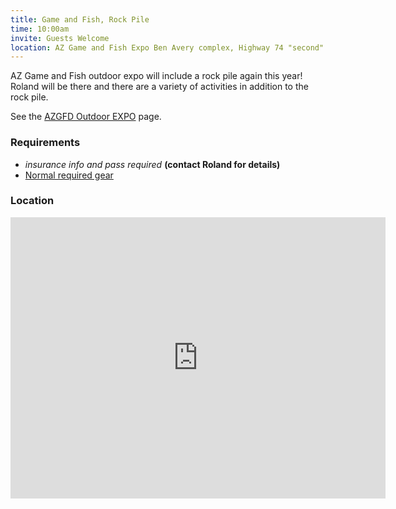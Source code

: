 ```yaml
---
title: Game and Fish, Rock Pile
time: 10:00am
invite: Guests Welcome
location: AZ Game and Fish Expo Ben Avery complex, Highway 74 "second" Entrance. (33.804756, -112.165000)
---
```


AZ Game and Fish outdoor expo will include a rock pile again this year! Roland
will be there and there are a variety of activities in addition to the rock
pile.

See the [AZGFD Outdoor EXPO](https://www.azgfd.com/about-arizona-game-fish/annual-expo/) page.

### Requirements

* _insurance info and pass required_ **(contact Roland for details)**
* [Normal required gear](/about/required-gear)

### Location

<iframe src="https://www.google.com/maps/embed?pb=!1m17!1m12!1m3!1d45911.22470385525!2d-112.17949088432111!3d33.80640618156015!2m3!1f0!2f0!3f0!3m2!1i1024!2i768!4f13.1!3m2!1m1!2zMzPCsDQ4JzE3LjEiTiAxMTLCsDA5JzU0LjAiVw!5e0!3m2!1sen!2sus!4v1750966003625!5m2!1sen!2sus" width="600" height="450" style="border:0;" allowfullscreen="" loading="lazy" referrerpolicy="no-referrer-when-downgrade"></iframe>
